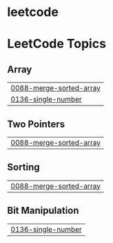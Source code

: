 # leetcode
<!---LeetCode Topics Start-->
# LeetCode Topics
## Array
|  |
| ------- |
| [0088-merge-sorted-array](https://github.com/ThiDungNguyen/leetcode/tree/master/0088-merge-sorted-array) |
| [0136-single-number](https://github.com/ThiDungNguyen/leetcode/tree/master/0136-single-number) |
## Two Pointers
|  |
| ------- |
| [0088-merge-sorted-array](https://github.com/ThiDungNguyen/leetcode/tree/master/0088-merge-sorted-array) |
## Sorting
|  |
| ------- |
| [0088-merge-sorted-array](https://github.com/ThiDungNguyen/leetcode/tree/master/0088-merge-sorted-array) |
## Bit Manipulation
|  |
| ------- |
| [0136-single-number](https://github.com/ThiDungNguyen/leetcode/tree/master/0136-single-number) |
<!---LeetCode Topics End-->